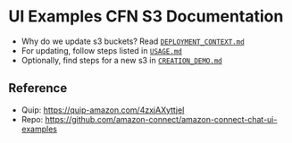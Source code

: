 # UI Examples CFN S3 Documentation

- Why do we update s3 buckets? Read [`DEPLOYMENT_CONTEXT.md`](./DEPLOYMENT_CONTEXT.md)
- For updating, follow steps listed in [`USAGE.md`](./USAGE.md)
- Optionally, find steps for a new s3 in [`CREATION_DEMO.md`](./CREATION_DEMO.md)

## Reference

- Quip: https://quip-amazon.com/4zxjAXyttjeI
- Repo: https://github.com/amazon-connect/amazon-connect-chat-ui-examples